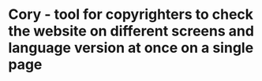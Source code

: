 # Cory - tool for copyrighters to check the website on different screens and language version at once on a single page